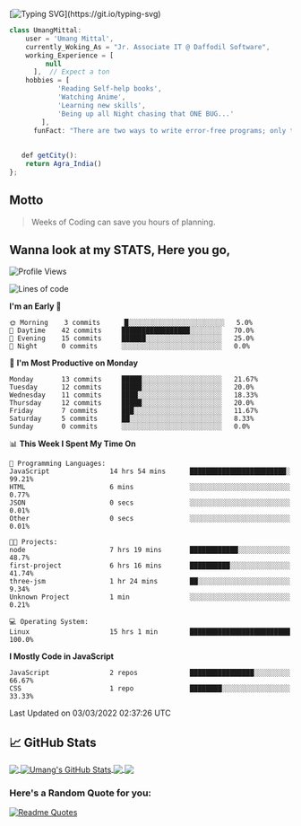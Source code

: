 [![Typing SVG](https://readme-typing-svg.herokuapp.com?font=ubuntu&color=%23000000&size=30&duration=4000&lines=Hello+World!+;My+name+is+Umang+Mittal.;I+am+a+Caffeinated+Developer.)](https://git.io/typing-svg)


```javascript
class UmangMittal:
    user = 'Umang Mittal',
    currently_Woking_As = "Jr. Associate IT @ Daffodil Software",
    working_Experience = [
         null
      ],  // Expect a ton
   	hobbies = [
   			'Reading Self-help books',
   			'Watching Anime',
   			'Learning new skills',
   			'Being up all Night chasing that ONE BUG...'
   		],
      funFact: "There are two ways to write error-free programs; only the third one works";
      
   
   def getCity():
   	return Agra_India()
};
```
<!--
const Umang = {
    pronouns: "He" | "Him",
    code: ["Javascript", "Python"],
    askMeAbout: ["web dev", "tech", "app dev", ""],
    technologies: {
        backEnd: {
            js: ["Node", "Fastify", "Express"],
        },
        mobileApp: {
            native: ["Android Development"]
        },
        devOps: ["AWS", "Docker🐳", "Route53", "Nginx"],
        databases: ["mongo", "MySql", "sqlite"],
        misc: ["Firebase", "Socket.IO", "selenium", "open-cv", "php", "SuiteApp"]
    },
    architecture: ["Serverless Architecture", "Progressive web applications", "Single page applications"],
    currentFocus: "Building Robots to ease opertations",
    funFact: "There are two ways to write error-free programs; only the third one works"
    def Ambitions():
    
   	LearnJapanese()
   	// Assume 10 more awesome ambitions here  ;)
};
-->

## Motto

> Weeks of Coding can save you hours of planning.

## Wanna look at my STATS, Here you go,

<!--START_SECTION:waka-->
![Profile Views](http://img.shields.io/badge/Profile%20Views-36-blue)

![Lines of code](https://img.shields.io/badge/From%20Hello%20World%20I%27ve%20Written-34%20Thousand%20lines%20of%20code-blue)

**I'm an Early 🐤** 

```text
🌞 Morning    3 commits      █░░░░░░░░░░░░░░░░░░░░░░░░   5.0% 
🌆 Daytime    42 commits     █████████████████░░░░░░░░   70.0% 
🌃 Evening    15 commits     ██████░░░░░░░░░░░░░░░░░░░   25.0% 
🌙 Night      0 commits      ░░░░░░░░░░░░░░░░░░░░░░░░░   0.0%

```
📅 **I'm Most Productive on Monday** 

```text
Monday       13 commits     █████░░░░░░░░░░░░░░░░░░░░   21.67% 
Tuesday      12 commits     █████░░░░░░░░░░░░░░░░░░░░   20.0% 
Wednesday    11 commits     ████░░░░░░░░░░░░░░░░░░░░░   18.33% 
Thursday     12 commits     █████░░░░░░░░░░░░░░░░░░░░   20.0% 
Friday       7 commits      ███░░░░░░░░░░░░░░░░░░░░░░   11.67% 
Saturday     5 commits      ██░░░░░░░░░░░░░░░░░░░░░░░   8.33% 
Sunday       0 commits      ░░░░░░░░░░░░░░░░░░░░░░░░░   0.0%

```


📊 **This Week I Spent My Time On** 

```text
💬 Programming Languages: 
JavaScript               14 hrs 54 mins      ████████████████████████░   99.21% 
HTML                     6 mins              ░░░░░░░░░░░░░░░░░░░░░░░░░   0.77% 
JSON                     0 secs              ░░░░░░░░░░░░░░░░░░░░░░░░░   0.01% 
Other                    0 secs              ░░░░░░░░░░░░░░░░░░░░░░░░░   0.01%

🐱‍💻 Projects: 
node                     7 hrs 19 mins       ████████████░░░░░░░░░░░░░   48.7% 
first-project            6 hrs 16 mins       ██████████░░░░░░░░░░░░░░░   41.74% 
three-jsm                1 hr 24 mins        ██░░░░░░░░░░░░░░░░░░░░░░░   9.34% 
Unknown Project          1 min               ░░░░░░░░░░░░░░░░░░░░░░░░░   0.21%

💻 Operating System: 
Linux                    15 hrs 1 min        █████████████████████████   100.0%

```

**I Mostly Code in JavaScript** 

```text
JavaScript               2 repos             ████████████████░░░░░░░░░   66.67% 
CSS                      1 repo              ████████░░░░░░░░░░░░░░░░░   33.33%

```



 Last Updated on 03/03/2022 02:37:26 UTC
<!--END_SECTION:waka-->

## &#x1f4c8; GitHub Stats

<a href="https://github.com/dev-umang-mittal/dev-umang-mittal">
  <img align="center" src="https://github-readme-stats.vercel.app/api/top-langs/?username=dev-umang-mittal&hide=html,tex&title_color=ffffff&text_color=c9cacc&icon_color=2bbc8a&bg_color=1d1f21&langs_count=3" />
</a>
<a href="https://github.com/dev-umang-mittal/dev-umang-mittal">
  <img align="center" src="https://github-readme-stats.vercel.app/api?username=dev-umang-mittal&show_icons=true&line_height=27&count_private=true&title_color=ffffff&text_color=c9cacc&icon_color=2bbc8a&bg_color=1d1f21" alt="Umang's GitHub Stats" />
</a>

<a href="https://github.com/dev-umang-mittal/typing-master-clone">
  <img align="center" src="https://github-readme-stats.vercel.app/api/pin/?username=dev-umang-mittal&repo=typing-master-clone&title_color=ffffff&text_color=c9cacc&icon_color=2bbc8a&bg_color=1d1f21" />
</a>


<a href="https://github.com/dev-umang-mittal/node-assignment">
  <img align="center" src="https://github-readme-stats.vercel.app/api/pin/?username=dev-umang-mittal&repo=social-media&title_color=ffffff&text_color=c9cacc&icon_color=2bbc8a&bg_color=1d1f21" />
</a>


### Here's a Random Quote for you:
[![Readme Quotes](https://quotes-github-readme.vercel.app/api?type=horizontal&theme=dark)](https://github.com/piyushsuthar/github-readme-quotes)
###

<!---
dev-umang-mittal/dev-umang-mittal is a ✨ special ✨ repository because its `README.md` (this file) appears on your GitHub profile.
You can click the Preview link to take a look at your changes.
--->
